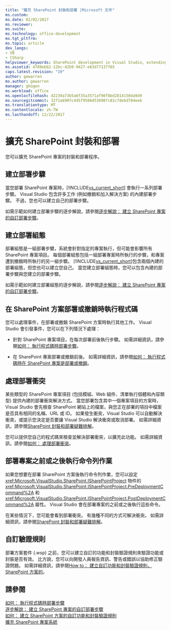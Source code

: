 ```yaml
---
title: "擴充 SharePoint 封裝和部署 |Microsoft 文件"
ms.custom: 
ms.date: 02/02/2017
ms.reviewer: 
ms.suite: 
ms.technology: office-development
ms.tgt_pltfrm: 
ms.topic: article
dev_langs:
- VB
- CSharp
helpviewer_keywords: SharePoint development in Visual Studio, extending deployment
ms.assetid: 4789ebb2-12bc-42b9-9427-e63d77137765
caps.latest.revision: "19"
author: gewarren
ms.author: gewarren
manager: ghogen
ms.workload: office
ms.openlocfilehash: d2239a73b5a6f35a3571af90f8bd2814150da9d9
ms.sourcegitcommit: 32f1a690fc445f9586d53698fc82c7debd784eeb
ms.translationtype: MT
ms.contentlocale: zh-TW
ms.lasthandoff: 12/22/2017
---
```

# <a name="extending-sharepoint-packaging-and-deployment"></a>擴充 SharePoint 封裝和部署
  您可以擴充 SharePoint 專案的封裝和部署程序。
  
##  <a name="creating-deployment-steps"></a>建立部署步驟  
 當您部署 SharePoint 專案時，[!INCLUDE[vs_current_short](../sharepoint/includes/vs-current-short-md.md)] 會執行一系列部署步驟。 Visual Studio 包含許多工作 (例如撤銷和加入解決方案) 的內建部署步驟。 不過，您也可以建立自己的部署步驟。  
  
 如需示範如何建立部署步驟的逐步解說，請參閱[逐步解說： 建立 SharePoint 專案的自訂部署步驟](../sharepoint/walkthrough-creating-a-custom-deployment-step-for-sharepoint-projects.md)。  
  
##  <a name="creating-deployment-configurations"></a>建立部署組態  
 部署組態是一組部署步驟，系統會針對指定的專案執行，但可能會影響所有 SharePoint 專案項目。 每個部署組態包括一組部署專案時所執行的步驟，和專案遭到撤銷時所執行的另一組步驟。 [!INCLUDE[vs_current_short](../sharepoint/includes/vs-current-short-md.md)]包含兩個內建的部署組態，但您也可以建立您自己。 當您建立部署組態時，您可以包含內建的部署步驟與您建立的部署步驟。  
  
 如需示範如何建立部署組態的逐步解說，請參閱[逐步解說： 建立 SharePoint 專案的自訂部署步驟](../sharepoint/walkthrough-creating-a-custom-deployment-step-for-sharepoint-projects.md)。  
  
##  <a name="run-code-when-a-sharepoint-solution-is-deployed-or-retracted"></a>在 SharePoint 方案部署或撤銷時執行程式碼  
 您可以處理事件，在部署或撤銷 SharePoint 方案時執行其他工作。 Visual Studio 會引發事件，您可以在下列情況下處理：  
  
-   針對 SharePoint 專案項目，在每次部署前後執行步驟。 如需詳細資訊，請參閱[如何： 執行程式碼時部署步驟](../sharepoint/how-to-run-code-when-deployment-steps-are-executed.md)。  
  
-   在 SharePoint 專案部署或撤銷前後。 如需詳細資訊，請參閱[如何： 執行程式碼時在 SharePoint 專案是部署或撤銷](../sharepoint/how-to-run-code-when-a-sharepoint-project-is-deployed-or-retracted.md)。  
  
##  <a name="handling-deployment-conflicts"></a>處理部署衝突  
 某些類型的 SharePoint 專案項目 (包括模組、Web 組件、清單執行個體和內容類型) 提供內建的部署衝突解決方式。 當您部署包含其中一個專案項目的方案時，Visual Studio 會先檢查 SharePoint 網站上的檔案，與您正在部署的項目中檔案是否具有相同的名稱、URL 或 ID。 如果發生衝突，Visual Studio 可以自動解決衝突，或提示您決定是否要讓 Visual Studio 解決衝突或取消部署。 如需詳細資訊，請參閱[SharePoint 封裝和部署疑難排解](../sharepoint/troubleshooting-sharepoint-packaging-and-deployment.md)。  
  
 您可以提供您自己的程式碼來檢查並解決部署衝突，以擴充此功能。 如需詳細資訊，請參閱[如何： 處理部署衝突](../sharepoint/how-to-handle-deployment-conflicts.md)。  
  
##  <a name="run-command-line-operations-before-or-after-a-project-is-deployed"></a>部署專案之前或之後執行命令列作業  
 如果您想要在部署 SharePoint 方案後執行命令列作業，您可以設定 <xref:Microsoft.VisualStudio.SharePoint.ISharePointProject> 物件的 <xref:Microsoft.VisualStudio.SharePoint.ISharePointProject.PreDeploymentCommand%2A> 和 <xref:Microsoft.VisualStudio.SharePoint.ISharePointProject.PostDeploymentCommand%2A> 屬性。 Visual Studio 會在部署專案的之前或之後執行這些命令。  
  
 在某些情況下，您可能會看到部署衝突。 有幾種不同的方式可解決衝突。 如需詳細資訊，請參閱[SharePoint 封裝和部署疑難排解](../sharepoint/troubleshooting-sharepoint-packaging-and-deployment.md)。  
  
##  <a name="customizing-validation-rules"></a>自訂驗證規則  
 部署方案套件 (.wsp) 之前，您可以建立自訂的功能和封裝驗證規則來驗證功能或封裝是否有效。 比方說，您可以向開發人員報告資訊、警告或錯誤以協助修正驗證問題。 如需詳細資訊，請參閱[How to： 建立自訂功能和封裝驗證規則，SharePoint 方案的](../sharepoint/how-to-create-custom-feature-and-package-validation-rules-for-sharepoint-solutions.md)。  
  
## <a name="see-also"></a>請參閱  
 [如何： 執行程式碼時部署步驟](../sharepoint/how-to-run-code-when-deployment-steps-are-executed.md)   
 [逐步解說： 建立 SharePoint 專案的自訂部署步驟](../sharepoint/walkthrough-creating-a-custom-deployment-step-for-sharepoint-projects.md)   
 [如何： 建立 SharePoint 方案的自訂功能和封裝驗證規則](../sharepoint/how-to-create-custom-feature-and-package-validation-rules-for-sharepoint-solutions.md)   
 [擴充 SharePoint 專案系統](../sharepoint/extending-the-sharepoint-project-system.md)  
  
  
